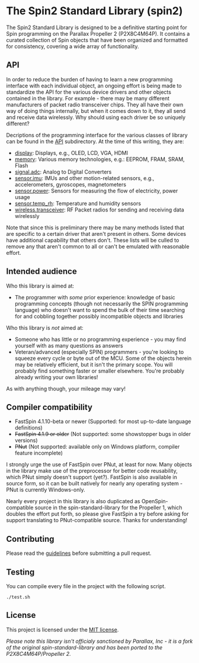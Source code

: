 # The Spin2 Standard Library (spin2)

The Spin2 Standard Library is designed to be a definitive starting point for Spin programming on the Parallax Propeller 2 (P2X8C4M64P). It contains a
curated collection of Spin objects that have been organized and formatted for consistency, covering a wide array of functionality.

## API

In order to reduce the burden of having to learn a new programming interface with each individual object, an ongoing effort is being made to standardize the API for the various device drivers and other objects contained in the library. For example - there may be many different manufacturers of packet radio transceiver chips. They all have their own way of doing things internally, but when it comes down to it, they all send and receive data wirelessly. Why should using each driver be so uniquely different?

Decriptions of the programming interface for the various classes of library can be found in the [API](api) subdirectory.
At the time of this writing, they are:
* [display](api/display.md): Displays, e.g., OLED, LCD, VGA, HDMI
* [memory](api/memory.md): Various memory technologies, e.g.: EEPROM, FRAM, SRAM, Flash
* [signal.adc](api/signal.adc.md): Analog to Digital Converters
* [sensor.imu](api/sensor.imu.md): IMUs and other motion-related sensors, e.g., accelerometers, gyroscopes, magnetometers
* [sensor.power](api/sensor.power.md): Sensors for measuring the flow of electricity, power usage
* [sensor.temp_rh](api/sensor.temp_rh.md): Temperature and humidity sensors
* [wireless.transceiver](api/wireless.transceiver.md): RF Packet radios for sending and receiving data wirelessly

Note that since this is preliminary there may be many methods listed that are specific to a certain driver that aren't present in others. Some devices have additional capability that others don't. These lists will be culled to remove any that aren't common to all or can't be emulated with reasonable effort.

## Intended audience

Who this library is aimed at:
* The programmer with _some_ prior experience: knowledge of basic programming concepts (though not necessarily the SPIN programming language) who doesn't want to spend the bulk of their time searching for and cobbling together possibly incompatible objects and libraries

Who this library is _not_ aimed at:
* Someone who has little or no programming experience - you may find yourself with as many questions as answers
* Veteran/advanced (especially SPIN) programmers - you're looking to squeeze every cycle or byte out of the MCU. Some of the objects herein may be relatively efficient, but it isn't the primary scope. You will probably find something faster or smaller elsewhere. You're probably already writing your own libraries!

As with anything though, your mileage may vary!

## Compiler compatibility

- FastSpin 4.1.10-beta or newer (Supported: for most up-to-date language definitions)
- ~~FastSpin 4.1.9 or older~~ (Not supported: some showstopper bugs in older versions)
- ~~PNut~~                    (Not supported: available only on Windows platform, compiler feature incomplete)

I strongly urge the use of FastSpin over PNut, at least for now. Many objects in the library make use of the preprocessor for better code reusability, which PNut simply doesn't support (yet?). FastSpin is also available in source form, so it can be built natively for nearly any operating system - PNut is currently Windows-only.

Nearly every project in this library is also duplicated as OpenSpin-compatible source in the spin-standard-library for the Propeller 1, which doubles the effort put forth, so please give FastSpin a try before asking for support translating to PNut-compatible source. Thanks for understanding!

## Contributing

Please read the [guidelines](CONTRIBUTING.md) before submitting a pull request.

## Testing

You can compile every file in the project with the following script.

    ./test.sh

## License

This project is licensed under the [MIT license](LICENSE).

*Please note this library isn't officialy sanctioned by Parallax, Inc - it is a fork of the original spin-standard-library and has been ported to the P2X8C4M64P/Propeller 2.*
